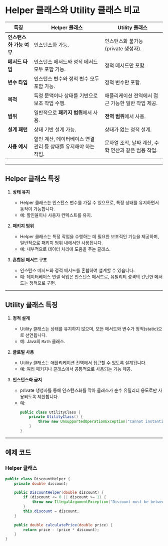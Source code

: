 # Helper 클래스와 Utility 클래스 비교

| 특징                          | **Helper 클래스**                                                                 | **Utility 클래스**                                                                |
|-------------------------------|-----------------------------------------------------------------------------------|----------------------------------------------------------------------------------|
| **인스턴스화 가능 여부**       | 인스턴스화 가능.                                                               | 인스턴스화 불가능 (private 생성자).                                              |
| **메서드 타입**               | 인스턴스 메서드와 정적 메서드 모두 포함 가능.                                     | 정적 메서드만 포함.                                                              |
| **변수 타입**                 | 인스턴스 변수와 정적 변수 모두 포함 가능.                                         | 정적 변수만 포함.                                                                |
| **목적**                      | 특정 문맥이나 상태를 기반으로 보조 작업 수행.                                     | 애플리케이션 전역에서 접근 가능한 일반 작업 제공.                                 |
| **범위**                      | 일반적으로 **패키지 범위**에서 사용.                                             | **전역 범위**에서 사용.                                                          |
| **설계 패턴**                 | 상태 기반 설계 가능.                                                             | 상태가 없는 정적 설계.                                                           |
| **사용 예시**                 | 할인 계산, 데이터베이스 연결 관리 등 상태를 유지해야 하는 작업.                   | 문자열 조작, 날짜 계산, 수학 연산과 같은 범용 작업.                              |

---

## Helper 클래스 특징

1. **상태 유지**  
   - Helper 클래스는 인스턴스 변수를 가질 수 있으므로, 특정 상태를 유지하면서 동작이 가능합니다.  
   - 예: 할인율이나 사용자 컨텍스트를 유지.

2. **패키지 범위**  
   - Helper 클래스는 특정 작업을 수행하는 데 필요한 보조적인 기능을 제공하며, 일반적으로 패키지 범위 내에서만 사용됩니다.  
   - 예: 내부적으로 데이터 처리에 도움을 주는 클래스.

3. **혼합된 메서드 구조**  
   - 인스턴스 메서드와 정적 메서드를 혼합하여 설계할 수 있습니다.  
   - 예: 데이터베이스 연결 작업은 인스턴스 메서드로, 유틸리티 성격의 간단한 메서드는 정적으로 구현.

---

## Utility 클래스 특징

1. **정적 설계**  
   - Utility 클래스는 상태를 유지하지 않으며, 모든 메서드와 변수가 정적(static)으로 선언됩니다.  
   - 예: Java의 `Math` 클래스.

2. **글로벌 사용**  
   - Utility 클래스는 애플리케이션 전역에서 접근할 수 있도록 설계됩니다.  
   - 예: 여러 패키지나 클래스에서 공통적으로 사용되는 기능 제공.

3. **인스턴스화 금지**  
   - private 생성자를 통해 인스턴스화를 막아 클래스가 순수 유틸리티 용도로만 사용되도록 제한합니다.  
   - 예:
     ```java
     public class UtilityClass {
         private UtilityClass() {
             throw new UnsupportedOperationException("Cannot instantiate UtilityClass");
         }
     }
     ```

---

## 예제 코드

### Helper 클래스
```java
public class DiscountHelper {
    private double discount;

    public DiscountHelper(double discount) {
        if (discount <= 0 || discount >= 1) {
            throw new IllegalArgumentException("Discount must be between 0 and 1.");
        }
        this.discount = discount;
    }

    public double calculatePrice(double price) {
        return price - (price * discount);
    }
}
